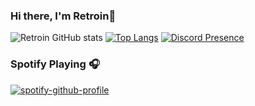 ### Hi there, I'm Retroin👋
![Retroin GitHub stats](https://github-readme-stats.vercel.app/api?username=xRetroinx&show_icons=true&theme=midnight-purple)
[![Top Langs](https://github-readme-stats.vercel.app/api/top-langs/?username=xRetroinx&theme=midnight-purple)](https://github.com/anuraghazra/github-readme-stats)
[![Discord Presence](https://lanyard.cnrad.dev/api/578857884650307584)](https://discord.com/users/578857884650307584)

### Spotify Playing 🎧
[![spotify-github-profile](https://spotify-github-profile.vercel.app/api/view?uid=314ubqcugkircvgbrbc6xtltvpye&cover_image=true&theme=novatorem&bar_color=5908aa&bar_color_cover=false)](https://spotify-github-profile.vercel.app/api/view?uid=314ubqcugkircvgbrbc6xtltvpye&redirect=true)
